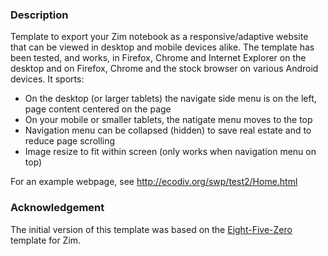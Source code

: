 ### Description
Template to export your Zim notebook as a responsive/adaptive website that can be viewed in desktop and mobile devices alike. The template has been tested, and works, in Firefox, Chrome and Internet Explorer on the desktop and on Firefox, Chrome and the stock browser on various Android devices. It sports:

* On the desktop (or larger tablets) the navigate side menu is on the left, page content centered on the page
* On your mobile or smaller tablets, the natigate menu moves to the top
* Navigation menu can be collapsed (hidden) to save real estate and to reduce page scrolling
* Image resize to fit within screen (only works when navigation menu on top)

For an example webpage, see http://ecodiv.org/swp/test2/Home.html

### Acknowledgement
The initial version of this template was based on the [Eight-Five-Zero](https://github.com/jrm4/Eight-Five-Zero) template for Zim.
